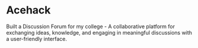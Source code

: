 # Acehack
Built a Discussion Forum for my college - A collaborative platform for exchanging ideas, knowledge, and engaging in meaningful discussions with a user-friendly interface.
